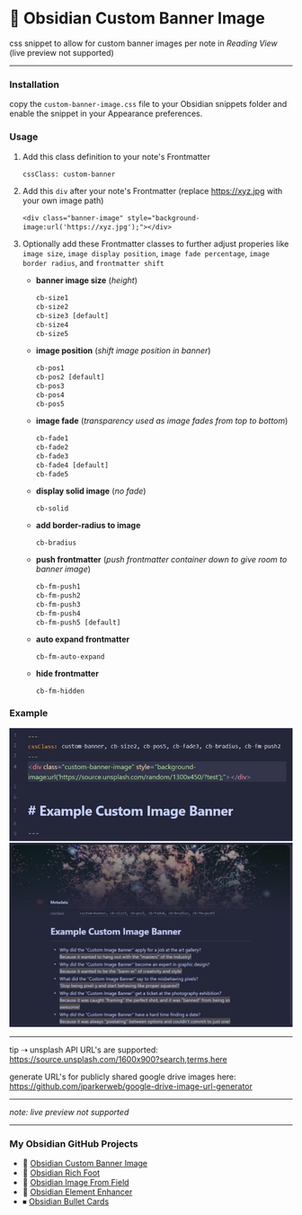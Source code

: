 # 🚩 Obsidian Custom Banner Image
css snippet to allow for custom banner images per note in _Reading View_ (live preview not supported)

---

### Installation
copy the `custom-banner-image.css` file to your Obsidian snippets folder and enable the snippet in your Appearance preferences.

### Usage

1. Add this class definition to your note's Frontmatter
	```
	cssClass: custom-banner
	```
	
2. Add this `div` after your note's Frontmatter (replace <https://xyz.jpg> with your own image path)
	```
	<div class="banner-image" style="background-image:url('https://xyz.jpg');"></div>
	```

4. Optionally add these Frontmatter classes to further adjust properies like `image size`, `image display position`, `image fade percentage`, `image border radius`, and `frontmatter shift`
    - **banner image size** (_height_)
      ```
      cb-size1
      cb-size2
      cb-size3 [default]
      cb-size4
      cb-size5
      ```

    - **image position** (_shift image position in banner_)
      ```
      cb-pos1
      cb-pos2 [default]
      cb-pos3
      cb-pos4
      cb-pos5
      ```

     - **image fade** (_transparency used as image fades from top to bottom_)
       ```
       cb-fade1
       cb-fade2
       cb-fade3
       cb-fade4 [default]
       cb-fade5
       ```

     - **display solid image** (_no fade_)
       ```
       cb-solid
       ```
  
     - **add border-radius to image**
       ```
       cb-bradius
       ```

     - **push frontmatter** (_push frontmatter container down to give room to banner image_)
       ```
       cb-fm-push1
       cb-fm-push2
       cb-fm-push3
       cb-fm-push4
       cb-fm-push5 [default]
       ```

     - **auto expand frontmatter**
       ```
       cb-fm-auto-expand
       ```

     - **hide frontmatter**
       ```
       cb-fm-hidden
       ```

### Example

![](example-markup.jpg)
![](example-reading-view.jpg)

---

tip ⇢ unsplash API URL's are supported:  
https://source.unsplash.com/1600x900?search,terms,here

generate URL's for publicly shared google drive images here:  
https://github.com/jparkerweb/google-drive-image-url-generator

---

_note: live preview not supported_

---

### My Obsidian GitHub Projects

- 🚩 [Obsidian Custom Banner Image](https://github.com/jparkerweb/obsidian-custom-banner-image)
- 🦶 [Obsidian Rich Foot](https://github.com/jparkerweb/obsidian-rich-foot)
- 🌅 [Obsidian Image From Field](https://github.com/jparkerweb/obsidian-image-from-field/blob/main/README.md)
- 🌟 [Obsidian Element Enhancer](https://github.com/jparkerweb/obsidian-element-enhancer)
- ⏹ [Obsidian Bullet Cards](https://github.com/jparkerweb/obsidian-bullet-cards)

